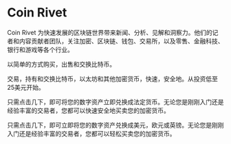 # Coin Rivet

Coin Rivet 为快速发展的区块链世界带来新闻、分析、见解和洞察力。他们的记者和内容贡献者团队，关注加密、区块链、钱包、交易所，以及零售、金融科技、银行和游戏等各个行业。

以简单的方式购买，出售和交换比特币。

交易，持有和交换比特币，以太坊和其他加密货币，快速，安全地。从投资低至25美元开始。

只需点击几下，即可将您的数字资产立即兑换成法定货币。无论您是刚刚入门还是经验丰富的交易者，您都可以快速安全地买卖您的加密货币。

只需点击几下，即可立即将您的数字资产兑换成美元，欧元或英镑。无论您是刚刚入门还是经验丰富的交易者，您都可以轻松买卖您的加密货币。
